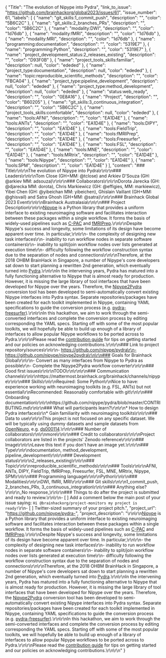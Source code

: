 {
  "Title": "The evolution of Nipype into Pydra",
  "link_to_issue": "https://github.com/brainhackorg/global2023/issues/61",
  "issue_number": 61,
  "labels": [
    {
      "name": "git_skills:1_commit_push",
      "description": "",
      "color": "5B6C2C"
    },
    {
      "name": "git_skills:2_branches_PRs",
      "description": "",
      "color": "5B6C2C"
    },
    {
      "name": "modality:DWI",
      "description": "",
      "color": "1d76db"
    },
    {
      "name": "modality:fMRI",
      "description": "",
      "color": "1d76db"
    },
    {
      "name": "modality:MRI",
      "description": "",
      "color": "1d76db"
    },
    {
      "name": "programming:documentation",
      "description": "",
      "color": "5319E7"
    },
    {
      "name": "programming:Python",
      "description": "",
      "color": "5319E7"
    },
    {
      "name": "project_development_status:2_releases_existing",
      "description": "",
      "color": "D93F0B"
    },
    {
      "name": "project_tools_skills:familiar",
      "description": null,
      "color": "ededed"
    },
    {
      "name": "project_type:documentation",
      "description": null,
      "color": "ededed"
    },
    {
      "name": "topic:reproducible_scientific_methods",
      "description": "",
      "color": "FBCA04"
    },
    {
      "name": "project_type:pipeline_development",
      "description": null,
      "color": "ededed"
    },
    {
      "name": "project_type:method_development",
      "description": null,
      "color": "ededed"
    },
    {
      "name": "status:web_ready",
      "description": "",
      "color": "0E8A16"
    },
    {
      "name": "Project",
      "description": "",
      "color": "B60205"
    },
    {
      "name": "git_skills:3_continuous_integration",
      "description": "",
      "color": "5B6C2C"
    },
    {
      "name": "project_tools_skills:comfortable",
      "description": null,
      "color": "ededed"
    },
    {
      "name": "tools:AFNI",
      "description": "",
      "color": "EA1D4E"
    },
    {
      "name": "tools:ANTs",
      "description": "",
      "color": "EA1D4E"
    },
    {
      "name": "tools:DIPY",
      "description": "",
      "color": "EA1D4E"
    },
    {
      "name": "tools:FieldTrip",
      "description": "",
      "color": "EA1D4E"
    },
    {
      "name": "tools:fMRIPrep",
      "description": "",
      "color": "EA1D4E"
    },
    {
      "name": "tools:Freesurfer",
      "description": "",
      "color": "EA1D4E"
    },
    {
      "name": "tools:FSL",
      "description": "",
      "color": "EA1D4E"
    },
    {
      "name": "tools:MNE",
      "description": "",
      "color": "EA1D4E"
    },
    {
      "name": "tools:MRtrix",
      "description": "",
      "color": "EA1D4E"
    },
    {
      "name": "tools:Nipype",
      "description": "",
      "color": "EA1D4E"
    },
    {
      "name": "tools:SPM",
      "description": "",
      "color": "EA1D4E"
    }
  ],
  "content": "### Title\r\n\r\nThe evolution of Nipype into Pydra\r\n\r\n### Leaders\r\n\r\nTom Close (GH+MM: @tclose) and Arkiev D'Souza (GH: @arkiev MM:  adsouza)\r\n\r\n### Collaborators\r\n\r\nDorota Jarecka (GH: @djarecka MM: dorota), Chris Markiewicz (GH: @effigies, MM: markiewicz), Yibei Chen (GH: @yibeichan MM: yibeichen), Ghislain Vaillant (GH+MM: @ghisvail) and Satra Ghosh (GH+MM: @satra)\r\n\r\n### Brainhack Global 2023 Event\r\n\r\nBrainhack Australasia\r\n\r\n### Project Description\r\n\r\n[Nipype](https://nipype.readthedocs.io/) is a Python library that provides a uniform interface to existing neuroimaging software and facilitates interaction between these packages within a single workflow. It forms the basis of widely-used pipelines such as [C-PAC](https://fcp-indi.github.io/) and [fMRIPrep](https://fmriprep.org/).\r\n\r\nDespite Nipype's success and longevity, some limitations of its design have become apparent over time. In particular,\r\n\r\n- the complexity of designing new task interfaces\r\n- inability to run workflow nodes in separate software containers\r\n- inability to split/join workflow nodes over lists generated at execution time\r\n- difficulty following the workflow construction syntax due to the separation of nodes and connections\r\n\r\nTherefore, at the 2018 OHBM BrainHack in Singapore, a number of Nipype's core developers sat down to start planning a rewritten 2nd generation, which eventually turned into [Pydra](https://pydra.readthedocs.io/en/latest/).\r\n\r\nIn the intervening years, Pydra has matured into a fully functioning alternative to Nipype that is almost ready for production. However, it is missing the large library of tool interfaces that have been developed for Nipype over the years. Therefore, the [Nipype2Pydra](https://github.com/nipype/nipype2pydra) conversion tool has been developed to semi-automatically convert existing Nipype interfaces into Pydra syntax. Separate repositories/packages have been created for each toolkit implemented in Nipype, containing YAML specifications to guide the conversion process (e.g. [pydra-freesurfer](https://github.com/nipype/pydra-freesurfer)).\r\n\r\nIn this hackathon, we aim to work through the semi-converted interfaces and complete the conversion process by editing corresponding the YAML specs. Starting off with some of the most popular toolkits, we will hopefully be able to build up enough of a library of interfaces to allow popular Nipype workflows to be ported across to Pydra.\r\n\r\nPlease read the [contribution guide](https://github.com/nipype/pydra/blob/master/CONTRIBUTING.md) for tips on getting started and our policies on acknowledging contributions.\r\n\r\n### Link to project repository/sources\r\n\r\n- https://github.com/nipype/pydra\r\n- https://github.com/nipype/nipype2pydra\r\n\r\n### Goals for Brainhack Global\r\n\r\n- Convert as many interfaces from Nipype to Pydra as possible\r\n- Complete the Nipype2Pydra workflow converter\r\n\r\n### Good first issues\r\n\r\nTODO\r\n\r\n\r\n### Communication channels\r\n\r\nhttps://mattermost.brainhack.org/brainhack/channels/nipype\r\n\r\n### Skills\r\n\r\nRequired: Some Python\r\nNice to have: experience working with neuroimaging toolkits (e.g. FSL, ANTs) but not essential\r\nRecommended: Reasonably comfortable with git\r\n\r\n### Onboarding documentation\r\n\r\nhttps://github.com/nipype/pydra/blob/master/CONTRIBUTING.md\r\n\r\n### What will participants learn?\r\n\r\n* How to design Pydra interfaces\r\n* Gain familiarity with neuroimaging toolkits\r\n\r\n### Data to use\r\n\r\nThis project is not focused on any specific dataset. We will be typically using dummy datasets and sample datasets from [OpenNeuro](https://openneuro.org/), e.g. [ds000114](https://openneuro.org/datasets/ds000114).\r\n\r\n### Number of collaborators\r\n\r\nmore\r\n\r\n### Credit to collaborators\r\n\r\nProject collaborators are listed in the projects' Zenodo reference\r\n\r\n### Image\r\n\r\nLeave this text if you don't have an image yet.\r\n\r\n### Type\r\n\r\ndocumentation, method_development, pipeline_development\r\n\r\n### Development status\r\n\r\n2_releases_existing\r\n\r\n### Topic\r\n\r\nreproducible_scientific_methods\r\n\r\n### Tools\r\n\r\nAFNI, ANTs, DIPY, FieldTrip, fMRIPrep, Freesurfer, FSL, MNE, MRtrix, Nipype, SPM\r\n\r\n### Programming language\r\n\r\nPython\r\n\r\n### Modalities\r\n\r\nDWI, fMRI, MRI\r\n\r\n### Git skills\r\n\r\n1_commit_push, 2_branches_PRs, 3_continuous_integration\r\n\r\n### Anything else?\r\n\r\n_No response_\r\n\r\n### Things to do after the project is submitted and ready to review.\r\n\r\n- [ ] Add a comment below the main post of your issue saying: `Hi @brainhackorg/project-monitors my project is ready!`\r\n- [ ] Twitter-sized summary of your project pitch.",
  "project_url": "https://github.com/nipype/pydra-",
  "project_description": "\r\n\r\n[Nipype](https://nipype.readthedocs.io/) is a Python library that provides a uniform interface to existing neuroimaging software and facilitates interaction between these packages within a single workflow. It forms the basis of widely-used pipelines such as [C-PAC](https://fcp-indi.github.io/) and [fMRIPrep](https://fmriprep.org/).\r\n\r\nDespite Nipype's success and longevity, some limitations of its design have become apparent over time. In particular,\r\n\r\n- the complexity of designing new task interfaces\r\n- inability to run workflow nodes in separate software containers\r\n- inability to split/join workflow nodes over lists generated at execution time\r\n- difficulty following the workflow construction syntax due to the separation of nodes and connections\r\n\r\nTherefore, at the 2018 OHBM BrainHack in Singapore, a number of Nipype's core developers sat down to start planning a rewritten 2nd generation, which eventually turned into [Pydra](https://pydra.readthedocs.io/en/latest/).\r\n\r\nIn the intervening years, Pydra has matured into a fully functioning alternative to Nipype that is almost ready for production. However, it is missing the large library of tool interfaces that have been developed for Nipype over the years. Therefore, the [Nipype2Pydra](https://github.com/nipype/nipype2pydra) conversion tool has been developed to semi-automatically convert existing Nipype interfaces into Pydra syntax. Separate repositories/packages have been created for each toolkit implemented in Nipype, containing YAML specifications to guide the conversion process (e.g. [pydra-freesurfer](https://github.com/nipype/pydra-freesurfer)).\r\n\r\nIn this hackathon, we aim to work through the semi-converted interfaces and complete the conversion process by editing corresponding the YAML specs. Starting off with some of the most popular toolkits, we will hopefully be able to build up enough of a library of interfaces to allow popular Nipype workflows to be ported across to Pydra.\r\n\r\nPlease read the [contribution guide](https://github.com/nipype/pydra/blob/master/CONTRIBUTING.md) for tips on getting started and our policies on acknowledging contributions.\r\n\r\n"
}